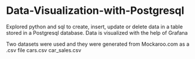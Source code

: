# Data-Visualization-with-Postgresql
Explored python and sql to create, insert, update or delete data in a table stored in a Postgresql database. Data is visualized with the help of Grafana

Two datasets were used and they were generated from Mockaroo.com as a .csv file
  cars.csv
  car_sales.csv
